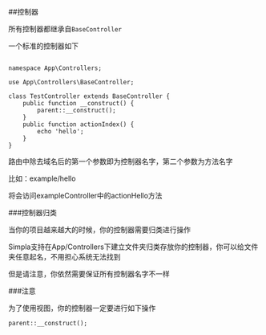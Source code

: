 ##控制器

所有控制器都继承自`BaseController`

一个标准的控制器如下

<pre><code>
namespace App\Controllers;

use App\Controllers\BaseController;

class TestController extends BaseController {
    public function __construct() {
        parent::__construct();
    }
    public function actionIndex() {
        echo 'hello';
    }
}
</code></pre>

路由中除去域名后的第一个参数即为控制器名字，第二个参数为方法名字

比如：example/hello

将会访问exampleController中的actionHello方法

###控制器归类

当你的项目越来越大的时候，你的控制器需要归类进行操作

Simpla支持在App/Controllers下建立文件夹归类存放你的控制器，你可以给文件夹任意起名，不用担心系统无法找到

但是请注意，你依然需要保证所有控制器名字不一样

###注意

为了使用视图，你的控制器一定要进行如下操作

`parent::__construct();`
